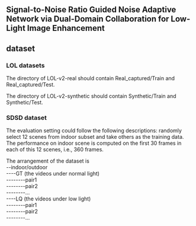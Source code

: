 ## Signal-to-Noise Ratio Guided Noise Adaptive Network via Dual-Domain Collaboration for Low-Light Image Enhancement

## dataset

### LOL datasets
The directory of LOL-v2-real should contain Real_captured/Train and Real_captured/Test.

The directory of LOL-v2-synthetic should contain Synthetic/Train and Synthetic/Test.

### SDSD dataset
The evaluation setting could follow the following descriptions: randomly select 12 scenes from indoor subset and take others as the training data. The performance on indoor scene is computed on the first 30 frames in each of this 12 scenes, i.e., 360 frames.

The arrangement of the dataset is  
--indoor/outdoor  
----GT (the videos under normal light)  
--------pair1  
--------pair2  
--------...  
----LQ (the videos under low light)  
--------pair1  
--------pair2  
--------...  
